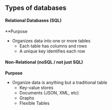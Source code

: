 ## Types of databases
#### Relational Databases (SQL)
**Purpose
* Organizes data into one or more tables
	* Each table has columns and rows
	* A unique key identifies each row

#### Non-Relational (noSQL / not just SQL)
**Purpose**
* Organize data is anything but a traditional table
	* Key-value stores
	* Documents (JSON, XML, etc)
	* Graphs
	* Flexible Tables
